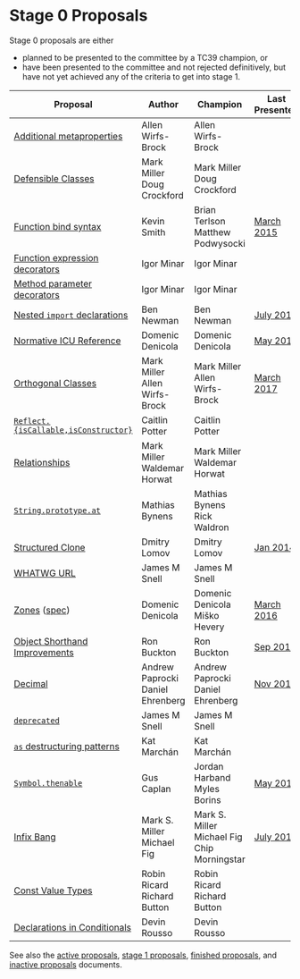 # Stage 0 Proposals

Stage 0 proposals are either

* planned to be presented to the committee by a TC39 champion, or
* have been presented to the committee and not rejected definitively, but have not yet achieved any of the criteria to get into stage 1.

| Proposal                                                           | Author                                | Champion                              | Last Presented                    |
| ------------------------------------------------------------------ | ------------------------------------- | ------------------------------------- | --------------------------------- |
| [Additional metaproperties][metaprops]                             | Allen Wirfs-Brock                     | Allen Wirfs-Brock                     |                                   |
| [Defensible Classes][defensible-classes]                           | Mark Miller<br />Doug Crockford       | Mark Miller<br />Doug Crockford       |                                   |
| [Function bind syntax][bind-syntax]                                | Kevin Smith                           | Brian Terlson<br />Matthew Podwysocki | [March 2015][bind-notes]          |
| [Function expression decorators][func-expr-decorators]             | Igor Minar                            | Igor Minar                            |                                   |
| [Method parameter decorators][method-param-decorators]             | Igor Minar                            | Igor Minar                            |                                   |
| [Nested `import` declarations][nested-imports]                     | Ben Newman                            | Ben Newman                            | [July 2016][nested-notes]         |
| [Normative ICU Reference][icu]                                     | Domenic Denicola                      | Domenic Denicola                      | [May 2017][icu-notes]             |
| [Orthogonal Classes][ortho]                                        | Mark Miller<br />Allen Wirfs-Brock    | Mark Miller<br />Allen Wirfs-Brock    | [March 2017][ortho-notes]         |
| [`Reflect.{isCallable,isConstructor}`][is-callable-is-constructor] | Caitlin Potter                        | Caitlin Potter                        |                                   |
| [Relationships][relationships]                                     | Mark Miller<br />Waldemar Horwat      | Mark Miller<br />Waldemar Horwat      |                                   |
| [`String.prototype.at`][string-at]                                 | Mathias Bynens                        | Mathias Bynens<br />Rick Waldron      |                                   |
| [Structured Clone][clone]                                          | Dmitry Lomov                          | Dmitry Lomov                          | [Jan 2014][clone-notes]           |
| [WHATWG URL][url]                                                  | James M Snell                         | James M Snell                         |                                   |
| [Zones][zones] ([spec][zones-spec])                                | Domenic Denicola                      | Domenic Denicola<br />Miško Hevery    | [March 2016][zones-notes]         |
| [Object Shorthand Improvements][object-shorthand-improvements]     | Ron Buckton                           | Ron Buckton                           | [Sep 2017][shorthand-notes]       |
| [Decimal][decimal]                                                 | Andrew Paprocki<br />Daniel Ehrenberg | Andrew Paprocki<br />Daniel Ehrenberg | [Nov 2017][decimal-notes]         |
| [`deprecated`][deprecated]                                         | James M Snell                         | James M Snell                         |                                   |
| [`as` destructuring patterns][as-patterns]                         | Kat Marchán                           | Kat Marchán                           |                                   |
| [`Symbol.thenable`][symbol-thenable]                               | Gus Caplan                            | Jordan Harband<br />Myles Borins      | [May 2018][symbol-thenable-notes] |
| [Infix Bang][infix-bang]                           | Mark S. Miller<br >Michael Fig | Mark S. Miller<br />Michael Fig<br />Chip Morningstar        | [July 2019][infix-bang-notes]     |
| [Const Value Types][const-value-types]                             | Robin Ricard<br />Richard Button      | Robin Ricard<br />Richard Button      |                                   |
| [Declarations in Conditionals](declarations-in-conditionals) | Devin Rousso |  Devin Rousso | |

See also the [active proposals](README.md), [stage 1 proposals](stage-1-proposals.md), [finished proposals](finished-proposals.md), and [inactive proposals](inactive-proposals.md) documents.

[infix-bang]: https://github.com/Agoric/proposal-infix-bang
[infix-bang-notes]: https://github.com/tc39/tc39-notes/blob/master/meetings/2019-07/july-25.md#infix-bang
[metaprops]: https://github.com/allenwb/ESideas/blob/master/ES7MetaProps.md
[defensible-classes]: https://web.archive.org/web/20160804042547/http://wiki.ecmascript.org/doku.php?id=strawman:defensible_classes
[bind-syntax]: https://github.com/zenparsing/es-function-bind
[func-expr-decorators]: https://goo.gl/8MmCMG
[method-param-decorators]: https://goo.gl/r1XT9b
[nested-imports]: https://github.com/benjamn/reify/blob/master/PROPOSAL.md
[icu]: https://github.com/tc39/tc39-notes/blob/master/meetings/2017-05/may-23.md#normative-icu-reference
[ortho]: https://github.com/erights/Orthogonal-Classes
[is-callable-is-constructor]: https://github.com/caitp/TC39-Proposals/blob/master/tc39-reflect-isconstructor-iscallable.md
[relationships]: https://web.archive.org/web/20160804042554/http://wiki.ecmascript.org/doku.php?id=strawman:relationships
[string-at]: https://github.com/mathiasbynens/String.prototype.at
[clone]: https://github.com/dslomov-chromium/ecmascript-structured-clone
[url]: https://github.com/jasnell/proposal-url
[zones]: https://github.com/domenic/zones
[zones-spec]: https://domenic.github.io/zones/
[object-shorthand-improvements]: https://github.com/rbuckton/proposal-shorthand-improvements
[decimal]: https://docs.google.com/presentation/d/1jPsw7EGsS6BW59_BDRu9o0o3UwSXQeUhi38QG55ZoPI/edit?pli=1#slide=id.p
[deprecated]: https://github.com/jasnell/proposal-deprecated
[as-patterns]: https://github.com/zkat/proposal-as-patterns
[bind-notes]: https://github.com/tc39/tc39-notes/blob/master/meetings/2015-03/mar-25.md#6vi-function-bind-and-private-fields-redux-kevin-smith
[nested-notes]: https://github.com/tc39/tc39-notes/blob/master/meetings/2016-07/jul-27.md#10iiic-nested-import-declaration
[icu-notes]: https://github.com/tc39/tc39-notes/blob/master/meetings/2017-05/may-23.md#normative-icu-reference
[ortho-notes]: https://github.com/tc39/tc39-notes/blob/master/meetings/2017-03/mar-22.md#10iiia-orthogonal-classes
[clone-notes]: https://github.com/tc39/tc39-notes/blob/master/meetings/2014-01/jan-30.md#structured-clone
[zones-notes]: https://github.com/tc39/tc39-notes/blob/master/meetings/2016-03/march-29.md#zones-update
[shorthand-notes]: https://github.com/tc39/tc39-notes/blob/master/meetings/2017-09/sept-28.md#13i-object-shorthand-improvements
[builtins-notes]: https://github.com/tc39/tc39-notes/blob/master/meetings/2017-09/sept-28.md#14ia-builtinstypeof-and-builtinsis
[decimal-notes]: https://github.com/rwaldron/tc39-notes/blob/master/meetings/2017-11/nov-29.md#9ivb-decimal-for-stage-0
[symbol-thenable]: https://github.com/devsnek/proposal-symbol-thenable
[symbol-thenable-notes]: https://github.com/rwaldron/tc39-notes/blob/def2ee0c04bc91612576237314a4f3b1fe2edaef/meetings/2018-05/may-24.md#symbolthenable-for-stage-1-or-2
[const-value-types]: https://github.com/rricard/proposal-const-value-types
[declarations-in-conditionals]: https://github.com/dcrousso/JS-Declarations-in-Conditionals
